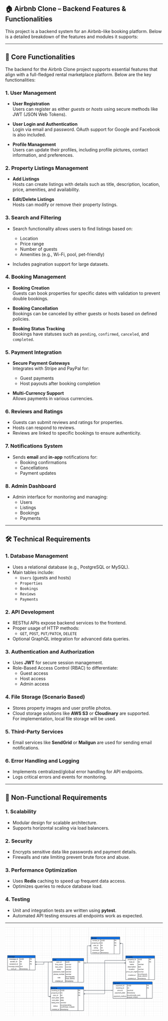 ## 🏠 Airbnb Clone – Backend Features & Functionalities

This project is a backend system for an Airbnb-like booking platform. Below is a detailed breakdown of the features and modules it supports:

---

## 🔑 Core Functionalities

The backend for the Airbnb Clone project supports essential features that align with a full-fledged rental marketplace platform. Below are the key functionalities:

### 1. User Management

- **User Registration**  
  Users can register as either *guests* or *hosts* using secure methods like JWT (JSON Web Tokens).

- **User Login and Authentication**  
  Login via email and password. OAuth support for Google and Facebook is also included.

- **Profile Management**  
  Users can update their profiles, including profile pictures, contact information, and preferences.

### 2. Property Listings Management

- **Add Listings**  
  Hosts can create listings with details such as title, description, location, price, amenities, and availability.

- **Edit/Delete Listings**  
  Hosts can modify or remove their property listings.

### 3. Search and Filtering

- Search functionality allows users to find listings based on:
  - Location
  - Price range
  - Number of guests
  - Amenities (e.g., Wi-Fi, pool, pet-friendly)

- Includes pagination support for large datasets.

### 4. Booking Management

- **Booking Creation**  
  Guests can book properties for specific dates with validation to prevent double bookings.

- **Booking Cancellation**  
  Bookings can be canceled by either guests or hosts based on defined policies.

- **Booking Status Tracking**  
  Bookings have statuses such as `pending`, `confirmed`, `canceled`, and `completed`.

### 5. Payment Integration

- **Secure Payment Gateways**  
  Integrates with Stripe and PayPal for:
  - Guest payments
  - Host payouts after booking completion

- **Multi-Currency Support**  
  Allows payments in various currencies.

### 6. Reviews and Ratings

- Guests can submit reviews and ratings for properties.
- Hosts can respond to reviews.
- Reviews are linked to specific bookings to ensure authenticity.

### 7. Notifications System

- Sends **email** and **in-app** notifications for:
  - Booking confirmations
  - Cancellations
  - Payment updates

### 8. Admin Dashboard

- Admin interface for monitoring and managing:
  - Users
  - Listings
  - Bookings
  - Payments

---

## 🛠️ Technical Requirements

### 1. Database Management

- Uses a relational database (e.g., PostgreSQL or MySQL).
- Main tables include:
  - `Users` (guests and hosts)
  - `Properties`
  - `Bookings`
  - `Reviews`
  - `Payments`

### 2. API Development

- RESTful APIs expose backend services to the frontend.
- Proper usage of HTTP methods:
  - `GET`, `POST`, `PUT/PATCH`, `DELETE`
- Optional GraphQL integration for advanced data queries.

### 3. Authentication and Authorization

- Uses **JWT** for secure session management.
- Role-Based Access Control (RBAC) to differentiate:
  - Guest access
  - Host access
  - Admin access

### 4. File Storage (Scenario Based)

- Stores property images and user profile photos.
- Cloud storage solutions like **AWS S3** or **Cloudinary** are supported.  
  For implementation, local file storage will be used.

### 5. Third-Party Services

- Email services like **SendGrid** or **Mailgun** are used for sending email notifications.

### 6. Error Handling and Logging

- Implements centralized/global error handling for API endpoints.
- Logs critical errors and events for monitoring.

---

## 🚀 Non-Functional Requirements

### 1. Scalability

- Modular design for scalable architecture.
- Supports horizontal scaling via load balancers.

### 2. Security

- Encrypts sensitive data like passwords and payment details.
- Firewalls and rate limiting prevent brute force and abuse.

### 3. Performance Optimization

- Uses **Redis** caching to speed up frequent data access.
- Optimizes queries to reduce database load.

### 4. Testing

- Unit and integration tests are written using **pytest**.
- Automated API testing ensures all endpoints work as expected.


---

![Screenshot](image.png)

